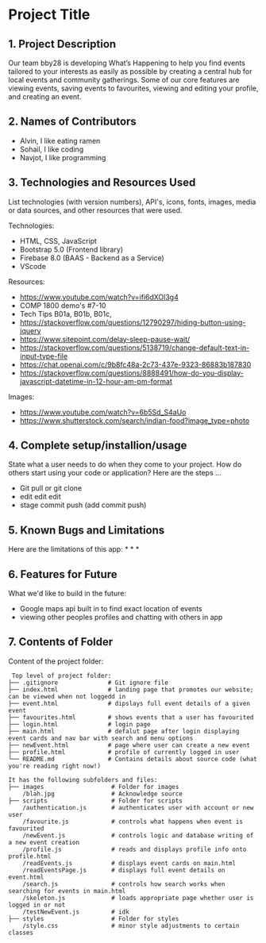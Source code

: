 # Project Title

## 1. Project Description
Our team bby28 is developing What’s Happening to help you find events tailored to your interests as easily as possible by creating a central hub for local events and community gatherings. Some of our core features are viewing events, saving events to favourites, viewing and editing your profile, and creating an event. 

## 2. Names of Contributors

* Alvin, I like eating ramen
* Sohail, I like coding
* Navjot, I like programming
	
## 3. Technologies and Resources Used
List technologies (with version numbers), API's, icons, fonts, images, media or data sources, and other resources that were used.

Technologies: 
* HTML, CSS, JavaScript
* Bootstrap 5.0 (Frontend library)
* Firebase 8.0 (BAAS - Backend as a Service)
* VScode

Resources: 
* https://www.youtube.com/watch?v=ifi6dXOl3g4 
* COMP 1800 demo's #7-10
* Tech Tips B01a, B01b, B01c,
* https://stackoverflow.com/questions/12790297/hiding-button-using-jquery 
* https://www.sitepoint.com/delay-sleep-pause-wait/
* https://stackoverflow.com/questions/5138719/change-default-text-in-input-type-file
* https://chat.openai.com/c/9b8fc48a-2c73-437e-9323-86883b187830
* https://stackoverflow.com/questions/8888491/how-do-you-display-javascript-datetime-in-12-hour-am-pm-format

Images: 
* https://www.youtube.com/watch?v=6b5Sd_S4aUo
* https://www.shutterstock.com/search/indian-food?image_type=photo 

## 4. Complete setup/installion/usage
State what a user needs to do when they come to your project.  How do others start using your code or application?
Here are the steps ...
* Git pull or git clone
* edit edit edit
* stage commit push (add commit push)

## 5. Known Bugs and Limitations
Here are the limitations of this app:
* 
* 
* 

## 6. Features for Future
What we'd like to build in the future:
* Google maps api built in to find exact location of events
* viewing other peoples profiles and chatting with others in app
	
## 7. Contents of Folder
Content of the project folder:

```
 Top level of project folder: 
├── .gitignore              # Git ignore file
├── index.html              # landing page that promotes our website; can be viewed when not loggedd in
├── event.html              # dipslays full event details of a given event
├── favourites.html         # shows events that a user has favourited
├── login.html              # login page 
├── main.html               # defalut page after login displaying event cards and nav bar with search and menu options
├── newEvent.html           # page where user can create a new event 
├── profile.html            # profile of currently logged in user
└── README.md               # Contains details about source code (what you're reading right now!)

It has the following subfolders and files:
├── images                   # Folder for images
    /blah.jpg                # Acknowledge source
├── scripts                  # Folder for scripts
    /authentication.js       # authenticates user with account or new user 
    /favourite.js            # controls what happens when event is favourited
    /newEvent.js             # controls logic and database writing of a new event creation
    /profile.js              # reads and displays profile info onto profile.html
    /readEvents.js           # displays event cards on main.html
    /readEventsPage.js       # displays full event details on event.html
    /search.js               # controls how search works when searching for events in main.html
    /skeleton.js             # loads appropriate page whether user is logged in or not
    /testNewEvent.js         # idk
├── styles                   # Folder for styles
    /style.css               # minor style adjustments to certain classes



```


